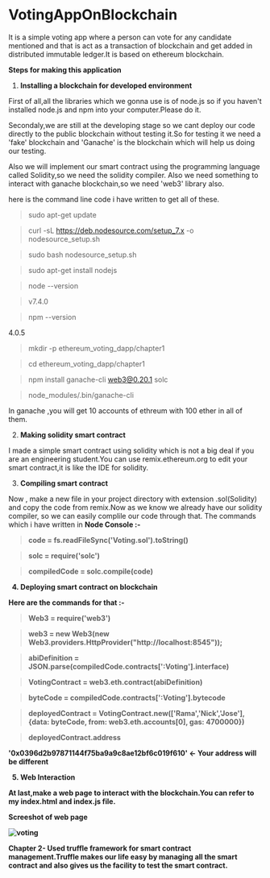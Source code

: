 # VotingAppOnBlockchain
It is a simple voting app where a person can vote for any candidate mentioned and that is act as a transaction of blockchain and get added in distributed immutable ledger.It is based on ethereum blockchain.

<b>Steps for making this application</b>

1) <b>Installing a blockchain for developed environment</b>

First of all,all the libraries which we gonna use is of node.js so if you haven't installed node.js and npm into your computer.Please do it.

Secondaly,we are still at the developing stage so we cant deploy our code directly to the public blockchain without testing it.So for testing it we need a 'fake' blockchain and 'Ganache' is the blockchain which will help us doing our testing.

Also we will implement our smart contract using the programming language called Solidity,so we need the solidity compiler.
Also we need something to interact with ganache blockchain,so we need 'web3' library also.

here is the command line code i have written to get all of these.

> sudo apt-get update

> curl -sL https://deb.nodesource.com/setup_7.x -o nodesource_setup.sh

> sudo bash nodesource_setup.sh

> sudo apt-get install nodejs

> node --version

> v7.4.0

> npm --version

4.0.5

> mkdir -p ethereum_voting_dapp/chapter1

> cd ethereum_voting_dapp/chapter1

> npm install ganache-cli web3@0.20.1 solc

> node_modules/.bin/ganache-cli


In ganache ,you will get 10 accounts of ethreum with 100 ether in all of them.

2) <b> Making solidity smart contract</b>
  
  I made a simple smart contract using solidity which is not a big deal if you are an engineering student.You can use remix.ethereum.org to edit your smart contract,it is like the IDE for solidity.
  
3) <b> Compiling smart contract </b>
  
  Now , make a new file in your project directory with extension .sol(Solidity) and copy the code from remix.Now as we know we already have our solidity compiler, so we can easily complile our code through that.
  The commands which i have written in <b>Node Console<b> :-
  
  > code = fs.readFileSync('Voting.sol').toString()
  
  > solc = require('solc')
  
  > compiledCode = solc.compile(code)
  
  
  
4) <b> Deploying smart contract on blockchain </b>

Here are the commands for that :-

> Web3 = require('web3')

> web3 = new Web3(new Web3.providers.HttpProvider("http://localhost:8545"));

> abiDefinition = JSON.parse(compiledCode.contracts[':Voting'].interface)

> VotingContract = web3.eth.contract(abiDefinition)

> byteCode = compiledCode.contracts[':Voting'].bytecode

> deployedContract = VotingContract.new(['Rama','Nick','Jose'],{data: byteCode, from: web3.eth.accounts[0], gas: 4700000})

> deployedContract.address

'0x0396d2b97871144f75ba9a9c8ae12bf6c019f610' <- Your address will be different

5) <b> Web Interaction </b>

At last,make a web page to interact with the blockchain.You can refer to my index.html and index.js file.


<b> Screeshot of web page </b>


![voting](https://user-images.githubusercontent.com/20643833/43989809-b7a5e076-9d6e-11e8-99ac-9d3119bc5053.png)



Chapter 2- Used truffle framework for smart contract management.Truffle makes our life easy by managing all the smart contract and also gives us the facility to test the smart contract.
